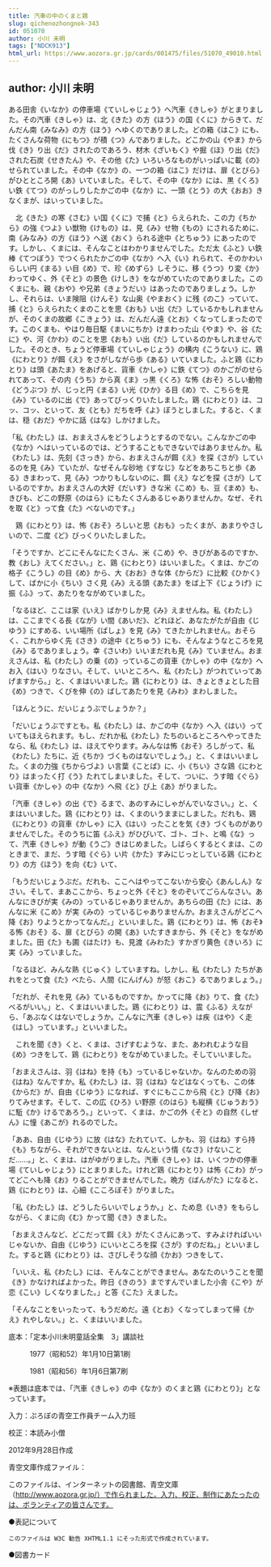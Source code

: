 ```yaml
---
title: 汽車の中のくまと鶏
slug: qichenozhongnok-343
id: 051070
author: 小川 未明
tags: ["NDCK913"]
html_url: https://www.aozora.gr.jp/cards/001475/files/51070_49010.html
---
```


## author: 小川 未明

ある田舎《いなか》の停車場《ていしゃじょう》へ汽車《きしゃ》がとまりました。その汽車《きしゃ》は、北《きた》の方《ほう》の国《くに》からきて、だんだん南《みなみ》の方《ほう》へゆくのでありました。どの箱《はこ》にも、たくさんな荷物《にもつ》が積《つ》んでありました。どこかの山《やま》から伐《き》り出《だ》されたのであろう、材木《ざいもく》や掘《ほ》り出《だ》された石炭《せきたん》や、その他《た》いろいろなものがいっぱいに載《の》せられていました。その中《なか》の、一つの箱《はこ》だけは、扉《とびら》がひとところ開《あ》いていました。そして、その中《なか》には、黒《くろ》い鉄《てつ》のがっしりしたかごの中《なか》に、一頭《とう》の大《おお》きなくまが、はいっていました。

　北《きた》の寒《さむ》い国《くに》で捕《と》らえられた、この力《ちから》の強《つよ》い獣物《けもの》は、見《み》せ物《もの》にされるために、南《みなみ》の方《ほう》へ送《おく》られる途中《とちゅう》にあったのです。しかし、くまには、そんなことはわかりませんでした。ただ太《ふと》い鉄棒《てつぼう》でつくられたかごの中《なか》へ入《い》れられて、そのかわいらしい円《まる》い目《め》で、珍《めずら》しそうに、移《うつ》り変《か》わってゆく、外《そと》の景色《けしき》をながめていたのでありました。このくまにも、親《おや》や兄弟《きょうだい》はあったのでありましょう。しかし、それらは、いま険阻《けんそ》な山奥《やまおく》に残《のこ》っていて、捕《と》らえられたくまのことを思《おも》い出《だ》しているかもしれませんが、そのくまの故郷《こきょう》は、だんだん遠《とお》くなってしまったのです。このくまも、やはり毎日駆《まいにちか》けまわった山《やま》や、谷《たに》や、河《かわ》のことを思《おも》い出《だ》しているのかもしれませんでした。そのとき、ちょうど停車場《ていしゃじょう》の構内《こうない》に、鶏《にわとり》が餌《え》をさがしながら歩《ある》いていました。ふと鶏《にわとり》は頭《あたま》をあげると、貨車《かしゃ》に鉄《てつ》のかごがのせられてあって、その内《うち》から真《ま》っ黒《くろ》な怖《おそ》ろしい動物《どうぶつ》が、じっと円《まる》い光《ひか》る目《め》で、こちらを見《み》ているのに出《で》あってびっくりいたしました。鶏《にわとり》は、コッ、コッ、といって、友《とも》だちを呼《よ》ぼうとしました。すると、くまは、穏《おだ》やかに話《はな》しかけました。

「私《わたし》は、おまえさんをどうしようとするのでない。こんなかごの中《なか》へはいっているのでは、どうすることもできないではありませんか。私《わたし》は、先刻《さっき》から、おまえさんが餌《え》を探《さが》しているのを見《み》ていたが、なぜそんな砂地《すなじ》などをあちこちと歩《ある》きまわって、見《み》つかりもしないのに、餌《え》などを探《さが》しているのですか。おまえさんの大好《だいす》きな米《こめ》も、豆《まめ》も、きびも、どこの野原《のはら》にもたくさんあるじゃありませんか。なぜ、それを取《と》って食《た》べないのです。」

　鶏《にわとり》は、怖《おそ》ろしいと思《おも》ったくまが、あまりやさしいので、二度《ど》びっくりいたしました。

「そうですか、どこにそんなにたくさん、米《こめ》や、きびがあるのですか、教《おし》えてください。」と、鶏《にわとり》はいいました。くまは、かごの格子《こうし》の目《め》から、大《おお》きな体《からだ》に比較《ひかく》して、ばかに小《ちい》さく見《み》える頭《あたま》をば上下《じょうげ》に振《ふ》って、あたりをながめていました。

「なるほど、ここは家《いえ》ばかりしか見《み》えませんね。私《わたし》は、ここまでくる長《なが》い間《あいだ》、どれほど、あなたがたが自由《じゆう》にすめる、いい場所《ばしょ》を見《み》てきたかしれません。おそらく、これからゆく先《さき》の途中《とちゅう》にも、そんなようなところを見《み》るでありましょう。幸《さいわ》いいまだれも見《み》ていません。おまえさんは、私《わたし》の乗《の》っているこの貨車《かしゃ》の中《なか》へお入《はい》りなさい。そして、いいところへ、私《わたし》がつれていってあげますから。」と、くまはいいました。鶏《にわとり》は、きょときょとした目《め》つきで、くびを伸《の》ばしてあたりを見《みわ》まわしました。

「ほんとうに、だいじょうぶでしょうか？」

「だいじょうぶですとも。私《わたし》は、かごの中《なか》へ入《はい》っていてもほえられます。もし、だれか私《わたし》たちのいるところへやってきたなら、私《わたし》は、ほえてやります。みんなは怖《おそ》ろしがって、私《わたし》たちに、近《ちか》づくものはないでしょう。」と、くまはいいました。くまの力強《ちからづよ》い言葉《ことば》に、小《ちい》さな鶏《にわとり》はまったく打《う》たれてしまいました。そして、ついに、うす暗《ぐら》い貨車《かしゃ》の中《なか》へ飛《と》び上《あ》がりました。

「汽車《きしゃ》の出《で》るまで、あのすみにしゃがんでいなさい。」と、くまはいいました。鶏《にわとり》は、くまのいうままにしました。だれも、鶏《にわとり》の貨車《かしゃ》に入《はい》ったことを気《き》づくものがありませんでした。そのうちに笛《ふえ》がひびいて、ゴト、ゴト、と鳴《な》って、汽車《きしゃ》が動《うご》きはじめました。しばらくするとくまは、このときまで、まだ、うす暗《ぐら》い片《かた》すみにじっとしている鶏《にわとり》の方《ほう》を向《む》いて、

「もうだいじょうぶだ。だれも、ここへはやってこないから安心《あんしん》なさい。そして、まあここから、ちょっと外《そと》をのぞいてごらんなさい。あんなにきびが実《みの》っているじゃありませんか。あちらの田《た》には、あんなに米《こめ》が実《みの》っているじゃありませんか。おまえさんがどこへ降《お》りようとかってなんだ。」といいました。鶏《にわとり》は、怖《おそ》る怖《おそ》る、扉《とびら》の開《あ》いたすきまから、外《そと》をながめました。田《た》も圃《はたけ》も、見渡《みわた》すかぎり黄色《きいろ》に実《み》っていました。

「なるほど、みんな熟《じゅく》していますね。しかし、私《わたし》たちがあれをとって食《た》べたら、人間《にんげん》が怒《おこ》るでありましょう。」

「だれが、それを見《み》ているものですか。かってに降《お》りて、食《た》べるがいい。」と、くまはいいました。鶏《にわとり》は、震《ふる》えながら、「あぶなくはないでしょうか。こんなに汽車《きしゃ》は疾《はや》く走《はし》っています。」といいました。

　これを聞《き》くと、くまは、さげすむような、また、あわれむような目《め》つきをして、鶏《にわとり》をながめていました。そしていいました。

「おまえさんは、羽《はね》を持《も》っているじゃないか。なんのための羽《はね》なんですか。私《わたし》は、羽《はね》などはなくっても、この体《からだ》が、自由《じゆう》になれば、すぐにもここから飛《と》び降《お》りてみせます。そして、この広《ひろ》い野原《のはら》も縦横《じゅうおう》に駈《か》けるであろう。」といって、くまは、かごの外《そと》の自然《しぜん》に憧《あこが》れるのでした。

「ああ、自由《じゆう》に放《はな》たれていて、しかも、羽《はね》すら持《も》ちながら、それができないとは、なんという情《なさ》けないことだ……。」と、くまは、はがゆがりました。汽車《きしゃ》は、いくつかの停車場《ていしゃじょう》にとまりました。けれど鶏《にわとり》は怖《こわ》がってどこへも降《お》りることができませんでした。晩方《ばんがた》になると、鶏《にわとり》は、心細《こころぼそ》がりました。

「私《わたし》は、どうしたらいいでしょうか。」と、ため息《いき》をもらしながら、くまに向《む》かって聞《き》きました。

「おまえさんなど、どこだって餌《え》がたくさんにあって、すみよければいいじゃないか、自由《じゆう》にいいところを探《さが》すのだね。」といいました。すると鶏《にわとり》は、さびしそうな顔《かお》つきをして、

「いいえ、私《わたし》には、そんなことができません。あなたのいうことを聞《き》かなければよかった。昨日《きのう》まですんでいました小舎《こや》が恋《こい》しくなりました。」と答《こた》えました。

「そんなことをいったって、もうだめだ。遠《とお》くなってしまって帰《かえ》れやしない。」と、くまはいいました。













底本：「定本小川未明童話全集　3」講談社

　　　1977（昭和52）年1月10日第1刷

　　　1981（昭和56）年1月6日第7刷

※表題は底本では、「汽車《きしゃ》の中《なか》のくまと鶏《にわとり》」となっています。

入力：ぷろぼの青空工作員チーム入力班

校正：本読み小僧

2012年9月28日作成

青空文庫作成ファイル：

このファイルは、インターネットの図書館、青空文庫（http://www.aozora.gr.jp/）で作られました。入力、校正、制作にあたったのは、ボランティアの皆さんです。











●表記について


	このファイルは W3C 勧告 XHTML1.1 にそった形式で作成されています。







●図書カード